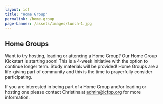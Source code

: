 ```yaml
---
layout: icf
title: "Home Group"
permalink: /home-group
page-banner: /assets/images/lunch-1.jpg
---
```

## Home Groups

Want to try hosting, leading or attending a Home Group? Our Home Group Kickstart is starting soon! This is a 4-week initiative with the option to continue longer term. Study materials will be provided! Home Groups are a life-giving part of community and this is the time to prayerfully consider participating.

If you are interested in being part of a Home Group and/or leading or hosting one please contact Christina at [admin@icfpp.org](mailto:admin@icfpp.org) for more information.
